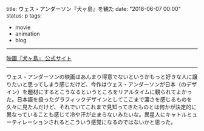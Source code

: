 title: ウェス・アンダーソン『犬ヶ島』を観た
date: "2018-06-07 00:00"
status: p
tags:
- movie
- animation
- blog
---

[映画『犬ヶ島』 公式サイト](http://www.foxmovies-jp.com/inugashima/)<br>

---

ウェス・アンダーソンの映画はあんまり得意でないというかもっと好きな人に譲りたいと思ってしまう感じだけど、今作はウェス・アンダーソンが日本（のデザイン）を題材にするとこうなるというところをリアルタイムに観られてよかった。日本語を扱ったグラフィックデザインとしてここまで濃さを感じるものを久々に見たんだけど、それでいてこれまで見知ってきたものとは何かが決定的に異なっていることも感じて冷や汗が止まらないみたいな。異星人にキャトルミューティレーションされるとこういう感覚になるのではないかと思った。<br>

